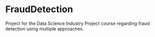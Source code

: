 # FraudDetection
Project for the Data Science Industry Project course regarding fraud detection using multiple approaches.
